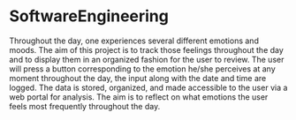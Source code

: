 # SoftwareEngineering
Throughout the day, one experiences several different emotions and moods. The aim of this project is to track those feelings throughout the day and to display them in an organized fashion for the user to review. The user will press a button corresponding to the emotion he/she perceives at any moment throughout the day, the input along with the date and time are logged. The data is stored, organized, and made accessible to the user via a web portal for analysis. The aim is to reflect on what emotions the user feels most frequently throughout the day.
